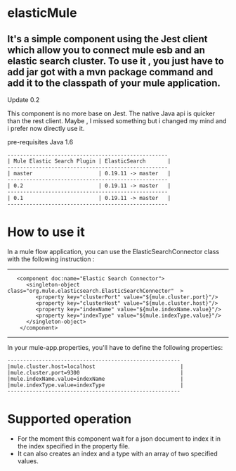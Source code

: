 elasticMule
===========

It's a simple component using the Jest client which allow you to connect mule esb and an elastic search cluster.
To use it , you just have to add jar got with a mvn package command and add it to the classpath of your mule
application.
--------------------------------------------------------------------------------------------------------------

Update 0.2

This component is no more base on Jest. The native Java api is quicker than the rest client. Maybe , I missed something
but i changed my mind and i prefer now directly use it.

pre-requisites
Java 1.6

    ---------------------------------------------------
    | Mule Elastic Search Plugin | ElasticSearch       |
    ---------------------------------------------------
    | master                     | 0.19.11 -> master   |
    ---------------------------------------------------
    | 0.2                        | 0.19.11 -> master   |
    ---------------------------------------------------
    | 0.1                        | 0.19.11 -> master   |
    ---------------------------------------------------
    
How to use it
=============

In a mule flow application, you can use the ElasticSearchConnector class with the following
instruction :

---------------------------------------------------------------------------
 
       <component doc:name="Elastic Search Connector">
          <singleton-object class="org.mule.elasticsearch.ElasticSearchConnector"  >
             <property key="clusterPort" value="${mule.cluster.port}"/>
             <property key="clusterHost" value="${mule.cluster.host}"/> 
           	 <property key="indexName" value="${mule.indexName.value}"/>
           	 <property key="indexType" value="${mule.indexType.value}"/>
          </singleton-object>
        </component>    
        
---------------------------------------------------------------------------        

In your mule-app.properties, you'll have to define the following properties:

    -------------------------------------------------------
    |mule.cluster.host=localhost                           |
    |mule.cluster.port=9300                                |
    |mule.indexName.value=indexName                        |
    |mule.indexType.value=indexType                        |
    -------------------------------------------------------
    
Supported operation
==========

- For the moment this component wait for a json document to index it in the index specified in the property file.
- It can also creates an index and a type with an array of two specified values.

